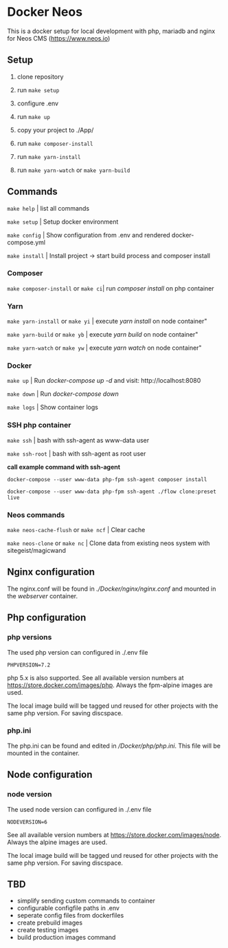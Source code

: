 # Docker Neos

This is a docker setup for local development with php, mariadb and nginx for Neos CMS (https://www.neos.io)

## Setup

1. clone repository
2. run ```make setup```
3. configure .env
4. run ```make up```
5. copy your project to ./App/

6. run ```make composer-install```
7. run ```make yarn-install```
8. run ```make yarn-watch``` or ```make yarn-build```


## Commands

```make help``` | list all commands

```make setup``` | Setup docker environment

```make config``` | Show configuration from .env and rendered docker-compose.yml

```make install``` | Install project -> start build process and composer install

### Composer

```make composer-install``` or ```make ci```| run _composer install_ on php container

### Yarn

```make yarn-install``` or ```make yi``` | execute _yarn install_ on node container"

```make yarn-build``` or ```make yb``` | execute _yarn build_ on node container"

```make yarn-watch``` or ```make yw``` | execute _yarn watch_ on node container"

### Docker

```make up``` | Run _docker-compose up -d_ and visit: http://localhost:8080

```make down``` | Run _docker-compose down_

```make logs``` | Show container logs

### SSH php container

```make ssh``` | bash with ssh-agent as www-data user

```make ssh-root``` | bash with ssh-agent as root user

**call example command with ssh-agent**

```docker-compose --user www-data php-fpm ssh-agent composer install```

```docker-compose --user www-data php-fpm ssh-agent ./flow clone:preset live```

### Neos commands

```make neos-cache-flush``` or ```make ncf``` | Clear cache

```make neos-clone``` or ```make nc``` | Clone data from existing neos system with sitegeist/magicwand

## Nginx configuration

The nginx.conf will be found in _./Docker/nginx/nginx.conf_ and mounted in the _webserver_ container.

## Php configuration

### php versions

The used php version can configured in ./.env file

```PHPVERSION=7.2```

php 5.x is also supported. See all available version numbers at https://store.docker.com/images/php. Always the fpm-alpine images are used.

The local image build will be tagged und reused for other projects with the same php version. For saving discspace.

### php.ini

The php.ini can be found and edited in _/Docker/php/php.ini_. This file will be mounted in the container.

## Node configuration

### node version

The used node version can configured in ./.env file

```NODEVERSION=6```

See all available version numbers at https://store.docker.com/images/node. Always the alpine images are used.

The local image build will be tagged und reused for other projects with the same php version. For saving discspace.


## TBD

- simplify sending custom commands to container
- configurable configfile paths in .env
- seperate config files from dockerfiles
- create prebuild images
- create testing images
- build production images command